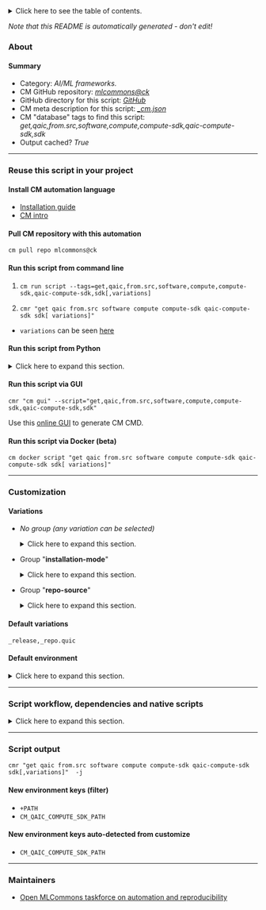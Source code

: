<details>
<summary>Click here to see the table of contents.</summary>

* [About](#about)
* [Summary](#summary)
* [Reuse this script in your project](#reuse-this-script-in-your-project)
  * [ Install CM automation language](#install-cm-automation-language)
  * [ Check CM script flags](#check-cm-script-flags)
  * [ Run this script from command line](#run-this-script-from-command-line)
  * [ Run this script from Python](#run-this-script-from-python)
  * [ Run this script via GUI](#run-this-script-via-gui)
  * [ Run this script via Docker (beta)](#run-this-script-via-docker-(beta))
* [Customization](#customization)
  * [ Variations](#variations)
  * [ Default environment](#default-environment)
* [Script workflow, dependencies and native scripts](#script-workflow-dependencies-and-native-scripts)
* [Script output](#script-output)
* [New environment keys (filter)](#new-environment-keys-(filter))
* [New environment keys auto-detected from customize](#new-environment-keys-auto-detected-from-customize)
* [Maintainers](#maintainers)

</details>

*Note that this README is automatically generated - don't edit!*

### About

#### Summary

* Category: *AI/ML frameworks.*
* CM GitHub repository: *[mlcommons@ck](https://github.com/mlcommons/ck/tree/master/cm-mlops)*
* GitHub directory for this script: *[GitHub](https://github.com/mlcommons/ck/tree/master/cm-mlops/script/install-qaic-compute-sdk-from-src)*
* CM meta description for this script: *[_cm.json](_cm.json)*
* CM "database" tags to find this script: *get,qaic,from.src,software,compute,compute-sdk,qaic-compute-sdk,sdk*
* Output cached? *True*
___
### Reuse this script in your project

#### Install CM automation language

* [Installation guide](https://github.com/mlcommons/ck/blob/master/docs/installation.md)
* [CM intro](https://doi.org/10.5281/zenodo.8105339)

#### Pull CM repository with this automation

```cm pull repo mlcommons@ck```


#### Run this script from command line

1. `cm run script --tags=get,qaic,from.src,software,compute,compute-sdk,qaic-compute-sdk,sdk[,variations] `

2. `cmr "get qaic from.src software compute compute-sdk qaic-compute-sdk sdk[ variations]" `

* `variations` can be seen [here](#variations)

#### Run this script from Python

<details>
<summary>Click here to expand this section.</summary>

```python

import cmind

r = cmind.access({'action':'run'
                  'automation':'script',
                  'tags':'get,qaic,from.src,software,compute,compute-sdk,qaic-compute-sdk,sdk'
                  'out':'con',
                  ...
                  (other input keys for this script)
                  ...
                 })

if r['return']>0:
    print (r['error'])

```

</details>


#### Run this script via GUI

```cmr "cm gui" --script="get,qaic,from.src,software,compute,compute-sdk,qaic-compute-sdk,sdk"```

Use this [online GUI](https://cKnowledge.org/cm-gui/?tags=get,qaic,from.src,software,compute,compute-sdk,qaic-compute-sdk,sdk) to generate CM CMD.

#### Run this script via Docker (beta)

`cm docker script "get qaic from.src software compute compute-sdk qaic-compute-sdk sdk[ variations]" `

___
### Customization


#### Variations

  * *No group (any variation can be selected)*
    <details>
    <summary>Click here to expand this section.</summary>

    * `_branch.#`
      - Environment variables:
        - *CM_GIT_CHECKOUT*: `#`
      - Workflow:

    </details>


  * Group "**installation-mode**"
    <details>
    <summary>Click here to expand this section.</summary>

    * `_debug`
      - Environment variables:
        - *CM_QAIC_COMPUTE_SDK_INSTALL_MODE*: `debug`
      - Workflow:
    * **`_release`** (default)
      - Environment variables:
        - *CM_QAIC_COMPUTE_SDK_INSTALL_MODE*: `release`
      - Workflow:
    * `_release-assert`
      - Environment variables:
        - *CM_QAIC_COMPUTE_SDK_INSTALL_MODE*: `release-assert`
      - Workflow:

    </details>


  * Group "**repo-source**"
    <details>
    <summary>Click here to expand this section.</summary>

    * `_repo.#`
      - Environment variables:
        - *CM_GIT_URL*: `#`
      - Workflow:
    * **`_repo.quic`** (default)
      - Environment variables:
        - *CM_GIT_URL*: `https://github.com/quic/software-kit-for-qualcomm-cloud-ai-100-cc`
      - Workflow:

    </details>


#### Default variations

`_release,_repo.quic`
#### Default environment

<details>
<summary>Click here to expand this section.</summary>

These keys can be updated via `--env.KEY=VALUE` or `env` dictionary in `@input.json` or using script flags.


</details>

___
### Script workflow, dependencies and native scripts

<details>
<summary>Click here to expand this section.</summary>

  1. ***Read "deps" on other CM scripts from [meta](https://github.com/mlcommons/ck/tree/master/cm-mlops/script/install-qaic-compute-sdk-from-src/_cm.json)***
     * get,git,repo,_repo.https://github.com/quic/software-kit-for-qualcomm-cloud-ai-100-cc
       * CM names: `--adr.['qaic-software-git-repo']...`
       - CM script: [get-git-repo](https://github.com/mlcommons/ck/tree/master/cm-mlops/script/get-git-repo)
     * get,cmake
       * CM names: `--adr.['cmake']...`
       - CM script: [get-cmake](https://github.com/mlcommons/ck/tree/master/cm-mlops/script/get-cmake)
     * get,llvm,_from-src
       * CM names: `--adr.['llvm']...`
       - CM script: [get-llvm](https://github.com/mlcommons/ck/tree/master/cm-mlops/script/get-llvm)
     * get,generic,sys-util,_libudev-dev
       - CM script: [get-generic-sys-util](https://github.com/mlcommons/ck/tree/master/cm-mlops/script/get-generic-sys-util)
     * get,generic,sys-util,_libpci-dev
       - CM script: [get-generic-sys-util](https://github.com/mlcommons/ck/tree/master/cm-mlops/script/get-generic-sys-util)
     * get,google,test
       - CM script: [get-google-test](https://github.com/mlcommons/ck/tree/master/cm-mlops/script/get-google-test)
     * get,generic-sys-util,_ninja-build
       - CM script: [get-generic-sys-util](https://github.com/mlcommons/ck/tree/master/cm-mlops/script/get-generic-sys-util)
     * get,generic-sys-util,_rsync
       - CM script: [get-generic-sys-util](https://github.com/mlcommons/ck/tree/master/cm-mlops/script/get-generic-sys-util)
     * download-and-extract,_extract,_url.https://codelinaro.jfrog.io/artifactory/codelinaro-toolchain-for-hexagon/v15.0.5/clang+llvm-15.0.5-cross-hexagon-unknown-linux-musl.tar.xz
       * CM names: `--adr.['dae']...`
       - CM script: [download-and-extract](https://github.com/mlcommons/ck/tree/master/cm-mlops/script/download-and-extract)
  1. ***Run "preprocess" function from [customize.py](https://github.com/mlcommons/ck/tree/master/cm-mlops/script/install-qaic-compute-sdk-from-src/customize.py)***
  1. Read "prehook_deps" on other CM scripts from [meta](https://github.com/mlcommons/ck/tree/master/cm-mlops/script/install-qaic-compute-sdk-from-src/_cm.json)
  1. ***Run native script if exists***
     * [run.sh](https://github.com/mlcommons/ck/tree/master/cm-mlops/script/install-qaic-compute-sdk-from-src/run.sh)
  1. Read "posthook_deps" on other CM scripts from [meta](https://github.com/mlcommons/ck/tree/master/cm-mlops/script/install-qaic-compute-sdk-from-src/_cm.json)
  1. ***Run "postrocess" function from [customize.py](https://github.com/mlcommons/ck/tree/master/cm-mlops/script/install-qaic-compute-sdk-from-src/customize.py)***
  1. Read "post_deps" on other CM scripts from [meta](https://github.com/mlcommons/ck/tree/master/cm-mlops/script/install-qaic-compute-sdk-from-src/_cm.json)
</details>

___
### Script output
`cmr "get qaic from.src software compute compute-sdk qaic-compute-sdk sdk[,variations]"  -j`
#### New environment keys (filter)

* `+PATH`
* `CM_QAIC_COMPUTE_SDK_PATH`
#### New environment keys auto-detected from customize

* `CM_QAIC_COMPUTE_SDK_PATH`
___
### Maintainers

* [Open MLCommons taskforce on automation and reproducibility](https://github.com/mlcommons/ck/blob/master/docs/taskforce.md)